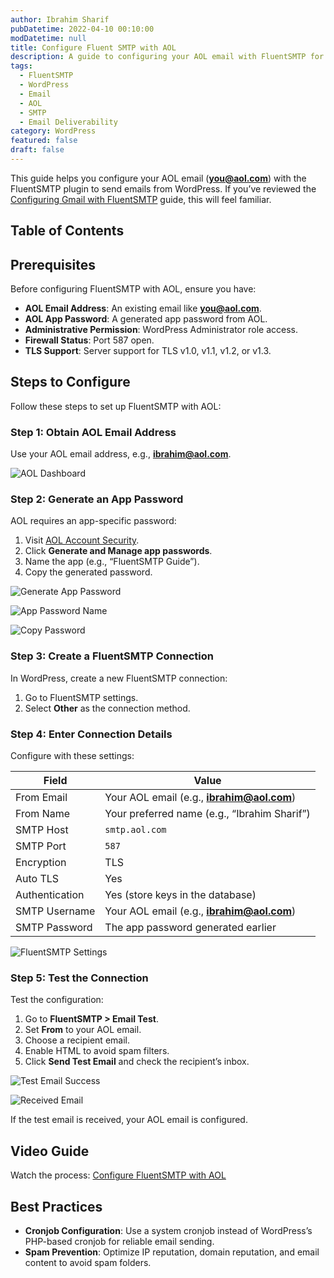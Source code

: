 ```yaml
---
author: Ibrahim Sharif
pubDatetime: 2022-04-10 00:10:00
modDatetime: null
title: Configure Fluent SMTP with AOL
description: A guide to configuring your AOL email with FluentSMTP for WordPress email delivery.
tags:
  - FluentSMTP
  - WordPress
  - Email
  - AOL
  - SMTP
  - Email Deliverability
category: WordPress
featured: false
draft: false
---
```


This guide helps you configure your AOL email (**you@aol.com**) with the FluentSMTP plugin to send emails from WordPress. If you’ve reviewed the [Configuring Gmail with FluentSMTP](../configure-gmail-with-fluent-smtp/) guide, this will feel familiar.

## Table of Contents

## Prerequisites

Before configuring FluentSMTP with AOL, ensure you have:

- **AOL Email Address**: An existing email like **you@aol.com**.
- **AOL App Password**: A generated app password from AOL.
- **Administrative Permission**: WordPress Administrator role access.
- **Firewall Status**: Port 587 open.
- **TLS Support**: Server support for TLS v1.0, v1.1, v1.2, or v1.3.

## Steps to Configure

Follow these steps to set up FluentSMTP with AOL:

### Step 1: Obtain AOL Email Address

Use your AOL email address, e.g., **ibrahim@aol.com**.

![AOL Dashboard](@/assets/images/posts/fluentsmtp/fluent_smtp_aol_dashboard.png)

### Step 2: Generate an App Password

AOL requires an app-specific password:

1. Visit [AOL Account Security](https://login.aol.com/account/security?lang=en-US).
2. Click **Generate and Manage app passwords**.
3. Name the app (e.g., “FluentSMTP Guide”).
4. Copy the generated password.

![Generate App Password](@/assets/images/posts/fluentsmtp/fluent_smtp_aol_generate_app_password.png)

![App Password Name](@/assets/images/posts/fluentsmtp/fluent_smtp_aol_generate_app_password_name.png)

![Copy Password](@/assets/images/posts/fluentsmtp/fluent_smtp_generate_app_password_key.png)

### Step 3: Create a FluentSMTP Connection

In WordPress, create a new FluentSMTP connection:

1. Go to FluentSMTP settings.
2. Select **Other** as the connection method.

### Step 4: Enter Connection Details

Configure with these settings:

| Field             | Value                                   |
|-------------------|-----------------------------------------|
| From Email        | Your AOL email (e.g., **ibrahim@aol.com**) |
| From Name         | Your preferred name (e.g., “Ibrahim Sharif”) |
| SMTP Host         | `smtp.aol.com`                         |
| SMTP Port         | `587`                                  |
| Encryption        | TLS                                    |
| Auto TLS          | Yes                                    |
| Authentication    | Yes (store keys in the database)       |
| SMTP Username     | Your AOL email (e.g., **ibrahim@aol.com**) |
| SMTP Password     | The app password generated earlier      |

![FluentSMTP Settings](@/assets/images/posts/fluentsmtp/fluent_smtp_aol_settings.png)

### Step 5: Test the Connection

Test the configuration:

1. Go to **FluentSMTP > Email Test**.
2. Set **From** to your AOL email.
3. Choose a recipient email.
4. Enable HTML to avoid spam filters.
5. Click **Send Test Email** and check the recipient’s inbox.

![Test Email Success](@/assets/images/posts/fluentsmtp/fluent_smtp_gmail_test_sent_success.png)

![Received Email](@/assets/images/posts/fluentsmtp/fluent_smtp_aol_received.png)

If the test email is received, your AOL email is configured.

## Video Guide

Watch the process: [Configure FluentSMTP with AOL](https://youtu.be/6KdypvKAGYg)

## Best Practices

- **Cronjob Configuration**: Use a system cronjob instead of WordPress’s PHP-based cronjob for reliable email sending.
- **Spam Prevention**: Optimize IP reputation, domain reputation, and email content to avoid spam folders.